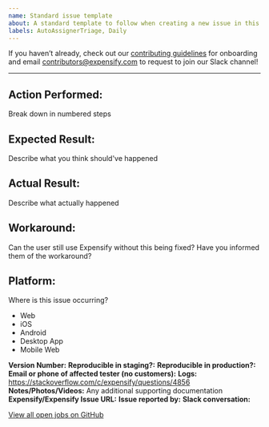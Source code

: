 ```yaml
---
name: Standard issue template
about: A standard template to follow when creating a new issue in this repository
labels: AutoAssignerTriage, Daily
---
```


If you haven’t already, check out our [contributing guidelines](https://github.com/Expensify/ReactNativeChat/blob/main/docs/CONTRIBUTING.md) for onboarding and email contributors@expensify.com to request to join our Slack channel!
___

## Action Performed:
Break down in numbered steps

## Expected Result:
Describe what you think should've happened

## Actual Result:
Describe what actually happened

## Workaround:
Can the user still use Expensify without this being fixed? Have you informed them of the workaround?

## Platform:
<!---
Remove any platforms that aren't affected by this issue
--->
Where is this issue occurring?

- Web
- iOS
- Android
- Desktop App
- Mobile Web

**Version Number:** 
**Reproducible in staging?:** 
**Reproducible in production?:** 
**Email or phone of affected tester (no customers):** 
**Logs:** https://stackoverflow.com/c/expensify/questions/4856
**Notes/Photos/Videos:** Any additional supporting documentation
**Expensify/Expensify Issue URL:** 
**Issue reported by:** 
**Slack conversation:** 

[View all open jobs on GitHub](https://github.com/Expensify/App/issues?q=is%3Aopen+is%3Aissue+label%3A%22Help+Wanted%22)
